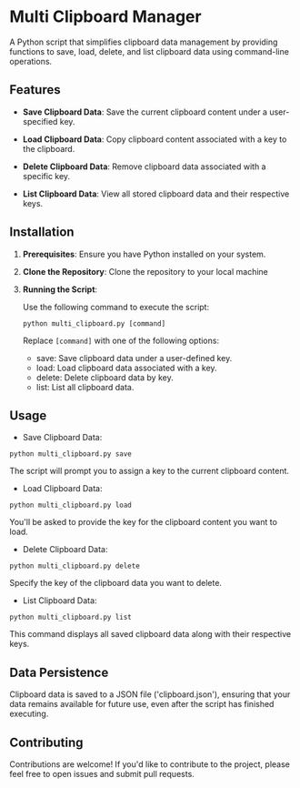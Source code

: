 # Multi Clipboard Manager

A Python script that simplifies clipboard data management by providing functions to save, load, delete, and list clipboard data using command-line operations.

## Features

- **Save Clipboard Data**: Save the current clipboard content under a user-specified key.

- **Load Clipboard Data**: Copy clipboard content associated with a key to the clipboard.

- **Delete Clipboard Data**: Remove clipboard data associated with a specific key.

- **List Clipboard Data**: View all stored clipboard data and their respective keys.

## Installation

1. **Prerequisites**: Ensure you have Python installed on your system.

2. **Clone the Repository**: Clone the repository to your local machine
3. **Running the Script**:

    Use the following command to execute the script:

    ```
    python multi_clipboard.py [command]
    ```
    Replace `[command]` with one of the following options:
      *  save: Save clipboard data under a user-defined key.
      *  load: Load clipboard data associated with a key.
      *  delete: Delete clipboard data by key.
      *  list: List all clipboard data.

## Usage

* Save Clipboard Data:
```
python multi_clipboard.py save
```
The script will prompt you to assign a key to the current clipboard content.


* Load Clipboard Data:
```
python multi_clipboard.py load
```
You'll be asked to provide the key for the clipboard content you want to load.


* Delete Clipboard Data:
```
python multi_clipboard.py delete
```
Specify the key of the clipboard data you want to delete.


* List Clipboard Data:
```
python multi_clipboard.py list
```
This command displays all saved clipboard data along with their respective keys.


## Data Persistence

Clipboard data is saved to a JSON file ('clipboard.json'), ensuring that your data remains available for future use, even after the script has finished executing.

## Contributing

Contributions are welcome! If you'd like to contribute to the project, please feel free to open issues and submit pull requests.
